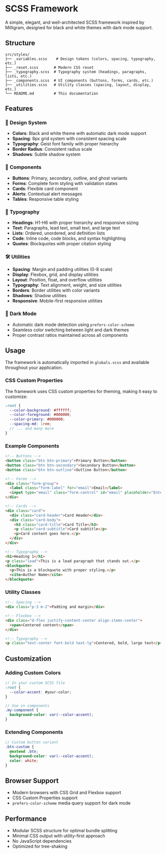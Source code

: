 # SCSS Framework

A simple, elegant, and well-architected SCSS framework inspired by Milligram, designed for black and white themes with dark mode support.

## Structure

```
src/styles/
├── _variables.scss    # Design tokens (colors, spacing, typography, etc.)
├── _reset.scss       # Modern CSS reset
├── _typography.scss  # Typography system (headings, paragraphs, lists, etc.)
├── _components.scss  # UI components (buttons, forms, cards, etc.)
├── _utilities.scss   # Utility classes (spacing, layout, display, etc.)
└── README.md         # This documentation
```

## Features

### 🎨 **Design System**
- **Colors**: Black and white theme with automatic dark mode support
- **Spacing**: 8px grid system with consistent spacing scale
- **Typography**: Geist font family with proper hierarchy
- **Border Radius**: Consistent radius scale
- **Shadows**: Subtle shadow system

### 🔧 **Components**
- **Buttons**: Primary, secondary, outline, and ghost variants
- **Forms**: Complete form styling with validation states
- **Cards**: Flexible card component
- **Alerts**: Contextual alert messages
- **Tables**: Responsive table styling

### 📝 **Typography**
- **Headings**: H1-H6 with proper hierarchy and responsive sizing
- **Text**: Paragraphs, lead text, small text, and large text
- **Lists**: Ordered, unordered, and definition lists
- **Code**: Inline code, code blocks, and syntax highlighting
- **Quotes**: Blockquotes with proper citation styling

### 🛠 **Utilities**
- **Spacing**: Margin and padding utilities (0-8 scale)
- **Display**: Flexbox, grid, and display utilities
- **Layout**: Position, float, and overflow utilities
- **Typography**: Text alignment, weight, and size utilities
- **Borders**: Border utilities with color variants
- **Shadows**: Shadow utilities
- **Responsive**: Mobile-first responsive utilities

### 🌙 **Dark Mode**
- Automatic dark mode detection using `prefers-color-scheme`
- Seamless color switching between light and dark themes
- Proper contrast ratios maintained across all components

## Usage

The framework is automatically imported in `globals.scss` and available throughout your application.

### CSS Custom Properties

The framework uses CSS custom properties for theming, making it easy to customize:

```scss
:root {
  --color-background: #ffffff;
  --color-foreground: #000000;
  --color-primary: #000000;
  --spacing-md: 1rem;
  // ... and many more
}
```

### Example Components

```html
<!-- Buttons -->
<button class="btn btn-primary">Primary Button</button>
<button class="btn btn-secondary">Secondary Button</button>
<button class="btn btn-outline">Outline Button</button>

<!-- Forms -->
<div class="form-group">
  <label class="form-label" for="email">Email</label>
  <input type="email" class="form-control" id="email" placeholder="Enter your email">
</div>

<!-- Cards -->
<div class="card">
  <div class="card-header">Card Header</div>
  <div class="card-body">
    <h3 class="card-title">Card Title</h3>
    <p class="card-subtitle">Card subtitle</p>
    <p>Card content goes here.</p>
  </div>
</div>

<!-- Typography -->
<h1>Heading 1</h1>
<p class="lead">This is a lead paragraph that stands out.</p>
<blockquote>
  <p>This is a blockquote with proper styling.</p>
  <cite>Author Name</cite>
</blockquote>
```

### Utility Classes

```html
<!-- Spacing -->
<div class="p-3 m-2">Padding and margin</div>

<!-- Flexbox -->
<div class="d-flex justify-content-center align-items-center">
  <span>Centered content</span>
</div>

<!-- Typography -->
<p class="text-center font-bold text-lg">Centered, bold, large text</p>
```

## Customization

### Adding Custom Colors

```scss
// In your custom SCSS file
:root {
  --color-accent: #your-color;
}

// Use in components
.my-component {
  background-color: var(--color-accent);
}
```

### Extending Components

```scss
// Custom button variant
.btn-custom {
  @extend .btn;
  background-color: var(--color-accent);
  color: white;
}
```

## Browser Support

- Modern browsers with CSS Grid and Flexbox support
- CSS Custom Properties support
- `prefers-color-scheme` media query support for dark mode

## Performance

- Modular SCSS structure for optimal bundle splitting
- Minimal CSS output with utility-first approach
- No JavaScript dependencies
- Optimized for tree-shaking
